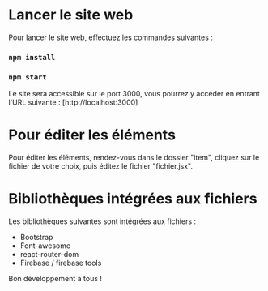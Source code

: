 # Lancer le site web 

Pour lancer le site web, effectuez les commandes suivantes :

### `npm install`
### `npm start`

Le site sera accessible sur le port 3000, vous pourrez y accéder en entrant l'URL suivante : [http://localhost:3000]

# Pour éditer les éléments 

Pour éditer les éléments, rendez-vous dans le dossier "item", cliquez sur le fichier de votre choix, puis éditez le fichier "fichier.jsx".

# Bibliothèques intégrées aux fichiers

Les bibliothèques suivantes sont intégrées aux fichiers :

- Bootstrap 
- Font-awesome
- react-router-dom 
- Firebase / firebase tools 

Bon développement à tous !